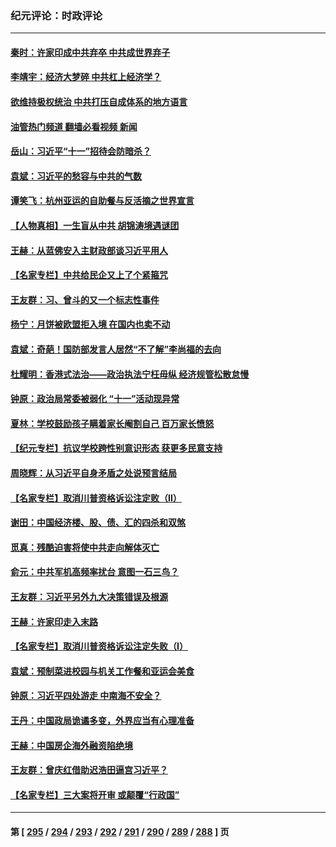 ### 纪元评论：时政评论
---
#### [秦时：许家印成中共弃卒 中共成世界弃子](../../pages/nsc1025/n14085461.md?10010330) 
#### [李靖宇：经济大梦碎 中共杠上经济学？](../../pages/nsc1025/n14085471.md?10010330) 
#### [欲维持极权统治 中共打压自成体系的地方语言](../../pages/nsc1025/n14084641.md?10010330) 
#### [油管热门频道 翻墙必看视频 新闻](ok?10010330)
#### [岳山：习近平“十一”招待会防暗杀？](../../pages/nsc1025/n14085314.md?10010330) 
#### [袁斌：习近平的愁容与中共的气数](../../pages/nsc1025/n14085337.md?10010330) 
#### [谭笑飞：杭州亚运的自助餐与反活摘之世界宣言](../../pages/nsc1025/n14085318.md?10010330) 
#### [【人物真相】一生盲从中共 胡锦涛境遇谜团](../../pages/nsc1025/n14084868.md?10010330) 
#### [王赫：从蓝佛安入主财政部谈习近平用人](../../pages/nsc1025/n14084708.md?10010330) 
#### [【名家专栏】中共给民企又上了个紧箍咒](../../pages/nsc1025/n14083358.md?10010330) 
#### [王友群：习、曾斗的又一个标志性事件](../../pages/nsc1025/n14084412.md?10010330) 
#### [杨宁：月饼被欧盟拒入境 在国内也卖不动](../../pages/nsc1025/n14084637.md?10010330) 
#### [袁斌：奇葩！国防部发言人居然“不了解”李尚福的去向](../../pages/nsc1025/n14084258.md?10010330) 
#### [杜耀明：香港式法治——政治执法宁枉毋纵 经济规管松散怠慢](../../pages/nsc1025/n14084064.md?10010330) 
#### [钟原：政治局常委被弱化 “十一”活动现异常](../../pages/nsc1025/n14083841.md?10010330) 
#### [夏林：学校鼓励孩子瞒着家长阉割自己 百万家长愤怒](../../pages/nsc1025/n14083724.md?10010330) 
#### [【纪元专栏】抗议学校跨性别意识形态 获更多民意支持](../../pages/nsc1025/n14083702.md?10010330) 
#### [周晓辉：从习近平自身矛盾之处说预言结局](../../pages/nsc1025/n14083408.md?10010330) 
#### [【名家专栏】取消川普资格诉讼注定败（II）](../../pages/nsc1025/n14083338.md?10010330) 
#### [谢田：中国经济楼、股、债、汇的四杀和双煞](../../pages/nsc1025/n14083430.md?10010330) 
#### [觅真：残酷迫害将使中共走向解体灭亡](../../pages/nsc1025/n14083103.md?10010330) 
#### [俞元：中共军机高频率扰台 意图一石三鸟？](../../pages/nsc1025/n14082855.md?10010330) 
#### [王友群：习近平另外九大决策错误及根源](../../pages/nsc1025/n14082748.md?10010330) 
#### [王赫：许家印走入末路](../../pages/nsc1025/n14082762.md?10010330) 
#### [【名家专栏】取消川普资格诉讼注定失败（I）](../../pages/nsc1025/n14081647.md?10010330) 
#### [袁斌：预制菜进校园与机关工作餐和亚运会美食](../../pages/nsc1025/n14082206.md?10010330) 
#### [钟原：习近平四处游走 中南海不安全？](../../pages/nsc1025/n14081987.md?10010330) 
#### [王丹：中国政局诡谲多变，外界应当有心理准备](../../pages/nsc1025/n14081957.md?10010330) 
#### [王赫：中国房企海外融资陷绝境](../../pages/nsc1025/n14081916.md?10010330) 
#### [王友群：曾庆红借助迟浩田逼宫习近平？](../../pages/nsc1025/n14081902.md?10010330) 
#### [【名家专栏】三大案将开审 或颠覆“行政国”](../../pages/nsc1025/n14081652.md?10010330) 

---
#### 第 [ [295](./295.md?10010330) / [294](./294.md?10010330) / [293](./293.md?10010330) / [292](./292.md?10010330) / [291](./291.md?10010330) / [290](./290.md?10010330) / [289](./289.md?10010330) / [288](./288.md?10010330) ] 页
